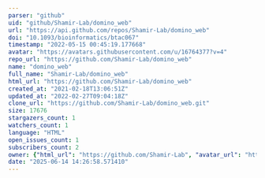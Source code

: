 ```yaml
---
parser: "github"
uid: "github/Shamir-Lab/domino_web"
url: "https://api.github.com/repos/Shamir-Lab/domino_web"
doi: "10.1093/bioinformatics/btac067"
timestamp: "2022-05-15 00:45:19.177668"
avatar: "https://avatars.githubusercontent.com/u/16764377?v=4"
repo_url: "https://github.com/Shamir-Lab/domino_web"
name: "domino_web"
full_name: "Shamir-Lab/domino_web"
html_url: "https://github.com/Shamir-Lab/domino_web"
created_at: "2021-02-18T13:06:51Z"
updated_at: "2022-02-27T09:04:18Z"
clone_url: "https://github.com/Shamir-Lab/domino_web.git"
size: 17676
stargazers_count: 1
watchers_count: 1
language: "HTML"
open_issues_count: 1
subscribers_count: 2
owner: {"html_url": "https://github.com/Shamir-Lab", "avatar_url": "https://avatars.githubusercontent.com/u/16764377?v=4", "login": "Shamir-Lab", "type": "Organization"}
date: "2025-06-14 14:26:58.571410"
---
```

